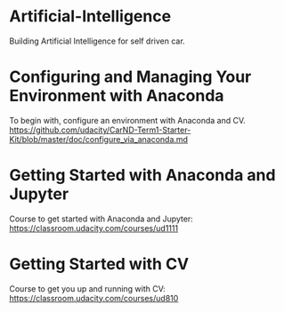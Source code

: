 # Artificial-Intelligence
Building Artificial Intelligence for self driven car.

# Configuring and Managing Your Environment with Anaconda

To begin with, configure an environment with Anaconda and CV. 
https://github.com/udacity/CarND-Term1-Starter-Kit/blob/master/doc/configure_via_anaconda.md

# Getting Started with Anaconda and Jupyter

Course to get started with Anaconda and Jupyter:
https://classroom.udacity.com/courses/ud1111

# Getting Started with CV

Course to get you up and running with CV:
https://classroom.udacity.com/courses/ud810
